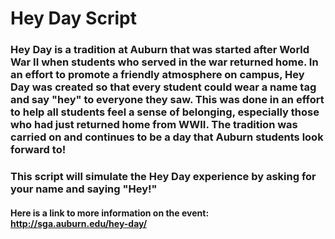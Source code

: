 # Hey Day Script
### Hey Day is a tradition at Auburn that was started after World War II when students who served in the war returned home. In an effort to promote a friendly atmosphere on campus, Hey Day was created so that every student could wear a name tag and say "hey" to everyone they saw. This was done in an effort to help all students feel a sense of belonging, especially those who had just returned home from WWII. The tradition was carried on and continues to be a day that Auburn students look forward to!
### This script will simulate the Hey Day experience by asking for your name and saying "Hey!"
#### Here is a link to more information on the event: http://sga.auburn.edu/hey-day/
